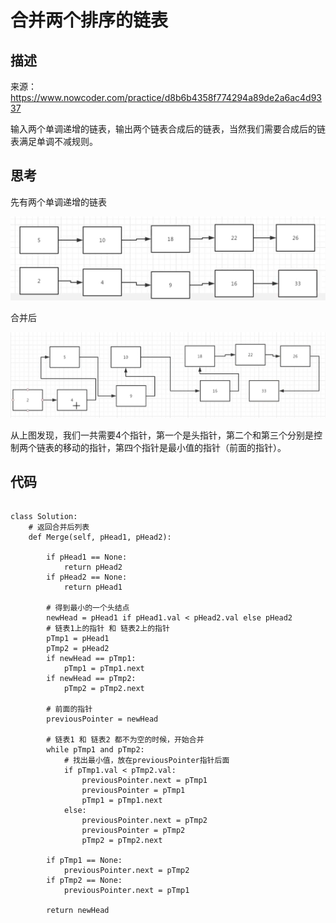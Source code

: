 # 合并两个排序的链表

## 描述

来源：https://www.nowcoder.com/practice/d8b6b4358f774294a89de2a6ac4d9337

输入两个单调递增的链表，输出两个链表合成后的链表，当然我们需要合成后的链表满足单调不减规则。

## 思考

先有两个单调递增的链表


![image-20200425211851737](images/image-20200425211851737.png)

合并后


![image-20200425211958540](images/image-20200425211958540.png)

从上图发现，我们一共需要4个指针，第一个是头指针，第二个和第三个分别是控制两个链表的移动的指针，第四个指针是最小值的指针（前面的指针）。

## 代码

```

class Solution:
    # 返回合并后列表
    def Merge(self, pHead1, pHead2):

        if pHead1 == None:
            return pHead2
        if pHead2 == None:
            return pHead1

        # 得到最小的一个头结点
        newHead = pHead1 if pHead1.val < pHead2.val else pHead2
        # 链表1上的指针 和 链表2上的指针
        pTmp1 = pHead1
        pTmp2 = pHead2
        if newHead == pTmp1:
            pTmp1 = pTmp1.next
        if newHead == pTmp2:
            pTmp2 = pTmp2.next

        # 前面的指针
        previousPointer = newHead

        # 链表1 和 链表2 都不为空的时候，开始合并
        while pTmp1 and pTmp2:
            # 找出最小值，放在previousPointer指针后面
            if pTmp1.val < pTmp2.val:
                previousPointer.next = pTmp1
                previousPointer = pTmp1
                pTmp1 = pTmp1.next
            else:
                previousPointer.next = pTmp2
                previousPointer = pTmp2
                pTmp2 = pTmp2.next

        if pTmp1 == None:
            previousPointer.next = pTmp2
        if pTmp2 == None:
            previousPointer.next = pTmp1

        return newHead
```

